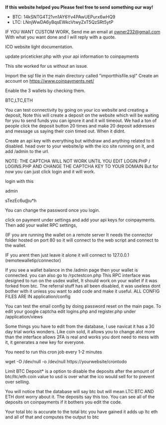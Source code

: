 **If this website helped you Please feel free to send something our way!**

 - BTC: 14kSNTG4T21vn1AY6Yv4PAwUEPurx6wHQ9
 - LTC: LNnjWwDA6yBqsEWkcVtwyZxT5QzSRt5ytP
 
 IF YOU WANT CUSTOM WORK, Send me an email at owner232@gmail.com With what you want done and I will reply with a quote.
 
ICO website light documentation.

update priceticker.php with your api information to coinpayments

This site worked for us without an issue.

Import the sql file in the main directory called "importthisfile.sql"
Create an account on https://www.coinpayments.net/

Enable the 3 wallets by checking them.

BTC,LTC,ETH

You can test connectivity by going on your ico website and creating a deposit, Note this will create a deposit on the website which will be waiting for you to send funds you can ignore it and it will timeout. We had a ton of people click the deposit button 20 times and make 20 deposit addresses and message us saying their coin timed out. When it didnt.

Create an api key with everything but withdraw and anything related to it disabled.
head over to your website/ip  with the ico site running on it, and add /admin to the url.

NOTE: THE CAPTCHA WILL NOT WORK UNTIL YOU EDIT LOGIN.PHP / LOGINS.PHP AND CHANGE THE CAPTCHA KEY TO YOUR DOMAIN
But for now you can just click login and it will work.

login with this

admin

sTezEc6u@u*h

You can change the password once you login.

click on payment under settings and add your api keys for coinpayments.
Then add your wallet RPC settings,

(IF you are running the wallet on a remote server It needs the connector folder hosted on port 80 so it will connect to the web script and connect to the wallet. 

IF you arent then just leave it alone it will connect to 127.0.0.1
(remotewalletip/connector)

If you see a wallet balance in the /admin page then your wallet is connected. you can also go to /rpctestcon.php
This RPC interface was designed to run on the usdex wallet, It should work on your wallet if it was forked from btc.
The referral stuff has all been disabled, it was useless dont bother with it unless you want to add code and make it useful.
ALL CONFIG FILES ARE IN application/config

You can test the email config by doing password reset on the main page.
To edit your google captcha edit logins.php and register.php
under
/application/views

Some things you have to edit from the database, I use navicat it has a 30 day trial works wonders.
Like coin sold, it allows you to change alot more than the interface allows
2FA is real and works you dont need to mess with it, it generates a new key for everyone.

You need to run this cron job every 1-2 minutes

wget -O /dev/null -o /dev/null https://yourwebsite/crontodo
  
Limit BTC Deposit* is a option to disable the deposits after the amount of btc/ltc/eth coin value to usd is over what the ico would sell for to prevent over selling.

You will notice that the database will say btc but will mean LTC BTC AND ETH dont worry about it. The deposits say this too. You can see all of the deposits on coinpayments if it bothers you edit the code.

Your total btc is accurate to the total btc you have gained it adds up ltc eth and all of that and computes the output to btc
